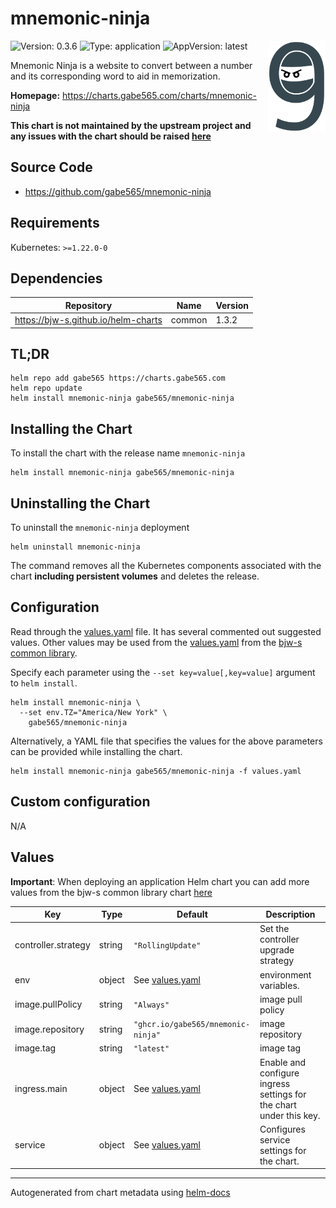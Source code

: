 # mnemonic-ninja

<img src="https://raw.githubusercontent.com/gabe565/mnemonic-ninja/465602cd7093f62d611c69d7a91e520e4022fab9/src/assets/logo.svg" align="right" width="92" alt="mnemonic-ninja logo">

![Version: 0.3.6](https://img.shields.io/badge/Version-0.3.6-informational?style=flat)
![Type: application](https://img.shields.io/badge/Type-application-informational?style=flat)
![AppVersion: latest](https://img.shields.io/badge/AppVersion-latest-informational?style=flat)

Mnemonic Ninja is a website to convert between a number and its corresponding word to aid in memorization.

**Homepage:** <https://charts.gabe565.com/charts/mnemonic-ninja>

**This chart is not maintained by the upstream project and any issues with the chart should be raised [here](https://github.com/gabe565/charts/issues/new)**

## Source Code

* <https://github.com/gabe565/mnemonic-ninja>

## Requirements

Kubernetes: `>=1.22.0-0`

## Dependencies

| Repository | Name | Version |
|------------|------|---------|
| <https://bjw-s.github.io/helm-charts> | common | 1.3.2 |

## TL;DR

```console
helm repo add gabe565 https://charts.gabe565.com
helm repo update
helm install mnemonic-ninja gabe565/mnemonic-ninja
```

## Installing the Chart

To install the chart with the release name `mnemonic-ninja`

```console
helm install mnemonic-ninja gabe565/mnemonic-ninja
```

## Uninstalling the Chart

To uninstall the `mnemonic-ninja` deployment

```console
helm uninstall mnemonic-ninja
```

The command removes all the Kubernetes components associated with the chart **including persistent volumes** and deletes the release.

## Configuration

Read through the [values.yaml](./values.yaml) file. It has several commented out suggested values.
Other values may be used from the [values.yaml](https://github.com/bjw-s/helm-charts/tree/main/charts/library/common/values.yaml) from the [bjw-s common library](https://github.com/bjw-s/helm-charts/tree/main/charts/library/common).

Specify each parameter using the `--set key=value[,key=value]` argument to `helm install`.

```console
helm install mnemonic-ninja \
  --set env.TZ="America/New York" \
    gabe565/mnemonic-ninja
```

Alternatively, a YAML file that specifies the values for the above parameters can be provided while installing the chart.

```console
helm install mnemonic-ninja gabe565/mnemonic-ninja -f values.yaml
```

## Custom configuration

N/A

## Values

**Important**: When deploying an application Helm chart you can add more values from the bjw-s common library chart [here](https://github.com/bjw-s/helm-charts/tree/main/charts/library/common)

| Key | Type | Default | Description |
|-----|------|---------|-------------|
| controller.strategy | string | `"RollingUpdate"` | Set the controller upgrade strategy |
| env | object | See [values.yaml](./values.yaml) | environment variables. |
| image.pullPolicy | string | `"Always"` | image pull policy |
| image.repository | string | `"ghcr.io/gabe565/mnemonic-ninja"` | image repository |
| image.tag | string | `"latest"` | image tag |
| ingress.main | object | See [values.yaml](./values.yaml) | Enable and configure ingress settings for the chart under this key. |
| service | object | See [values.yaml](./values.yaml) | Configures service settings for the chart. |

---
Autogenerated from chart metadata using [helm-docs](https://github.com/norwoodj/helm-docs)
